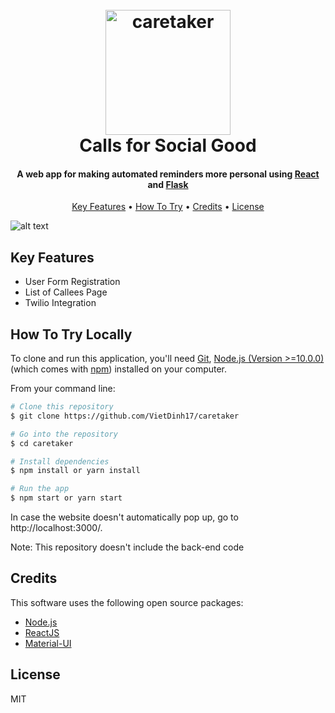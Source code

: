 <h1 align="center">
  <br>
  <a href="http://www.c4socialgood.tech/"><img src="https://github.com/VietDinh17/caretaker/blob/master/public/logo.png" alt="caretaker" width="200"></a>
  <br>
    Calls for Social Good  
  <br>
</h1>

<h4 align="center">A web app for making automated reminders more personal using <a href="https://reactjs.org/" target="_blank">React</a> and <a href="http://flask.pocoo.org/" target="_blank">Flask</a></h4>

<p align="center">
  <a href="#key-features">Key Features</a> •
  <a href="#how-to-try-locally">How To Try</a> •
  <a href="#credits">Credits</a> •
  <a href="#license">License</a>
</p>

![alt text](https://github.com/VietDinh17/caretaker/blob/master/public/main_page_pic.PNG)


## Key Features

* User Form Registration
* List of Callees Page
* Twilio Integration

## How To Try Locally

To clone and run this application, you'll need [Git](https://git-scm.com), [Node.js (Version >=10.0.0)](https://nodejs.org/en/download/) (which comes with [npm](http://npmjs.com)) installed on your computer.

From your command line:

```bash
# Clone this repository
$ git clone https://github.com/VietDinh17/caretaker

# Go into the repository
$ cd caretaker

# Install dependencies
$ npm install or yarn install 

# Run the app
$ npm start or yarn start
```
In case the website doesn't automatically pop up, go to http://localhost:3000/. 

Note: This repository doesn't include the back-end code
## Credits

This software uses the following open source packages:

- [Node.js](https://nodejs.org/)
- [ReactJS](https://reactjs.org/)
- [Material-UI](https://material-ui.com/)

## License

MIT

